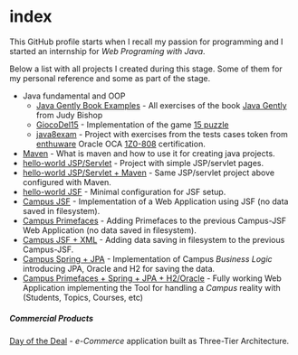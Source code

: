 # index

This GitHub profile starts when I recall my passion for programming and I started an internship for *Web Programing with Java*.<br/>
 
Below a list with all projects I created during this stage. Some of them for my personal reference and some as part of the stage.

* Java fundamental and OOP
  - [Java Gently Book Examples](https://github.com/sandrus88/javagentlyexamples.git) - All exercises of the book [Java Gently](https://books.google.be/books/about/Java_Gently.html?id=lVIPAQAAMAAJ&redir_esc=y) from Judy Bishop
  - [GiocoDel15](https://github.com/sandrus88/GiocoDel15.git) - Implementation of the game [15 puzzle](https://en.wikipedia.org/wiki/15_puzzle)
  - [java8exam](https://github.com/sandrus88/java8exam.git) - Project with exercises from the tests cases token from [enthuware](https://enthuware.com/java-certification-mock-exams/oracle-certified-associate/ocajp-1z0-808) Oracle OCA [1Z0-808](https://education.oracle.com/java-se-8-programmer-i/pexam_1Z0-808) certification.
* [Maven](https://github.com/sandrus88/project_mvn.git) - What is maven and how to use it for creating java projects.
* [hello-world JSP/Servlet](https://github.com/sandrus88/hello-world-web.git) - Project with simple JSP/servlet pages.
* [hello-world JSP/Servlet + Maven](https://github.com/sandrus88/hello-world-web-maven.git) - Same JSP/servlet project above configured with Maven.
* [hello-world JSF](https://github.com/sandrus88/jsf-hello-world.git) - Minimal configuration for JSF setup.
* [Campus JSF](https://github.com/sandrus88/jsf-campus.git) - Implementation of a Web Application using JSF (no data saved in filesystem).
* [Campus Primefaces](https://github.com/sandrus88/campus-primefaces.git) - Adding Primefaces to the previous Campus-JSF Web Application (no data saved in filesystem).
* [Campus JSF + XML](https://github.com/sandrus88/xml-json-campus.git) - Adding data saving in filesystem to the previous Campus-JSF.
* [Campus Spring + JPA](https://github.com/sandrus88/campus-spring-jpa.git) - Implementation of Campus *Business Logic* introducing JPA, Oracle and H2 for saving the data.
* [Campus Primefaces + Spring + JPA + H2/Oracle](https://github.com/sandrus88/campus-primefaces-spring-jpa.git) - Fully working Web Application implementing the Tool for handling a *Campus* reality with (Students, Topics, Courses, etc)


##### Commercial Products

[Day of the Deal](https://github.com/sandrus88/dealoftheday) - *e-Commerce* application built as Three-Tier Architecture.
